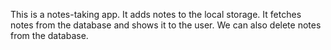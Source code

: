 This is a notes-taking app.
It adds notes to the local storage.
It fetches notes from the database and shows it to the user.
We can also delete notes from the database.
